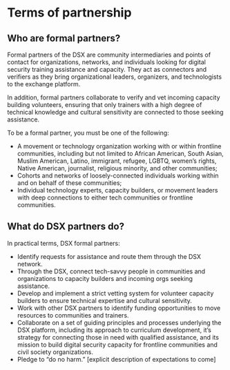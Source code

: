 # Terms of partnership

## Who are formal partners?
Formal partners of the DSX are community intermediaries and points of contact for organizations, networks, and individuals looking for digital security training assistance and capacity. They act as connectors and verifiers as they bring  organizational leaders, organizers, and technologists to the exchange platform. 

In addition, formal partners collaborate to verify and vet incoming capacity building volunteers, ensuring that only trainers with a high degree of technical knowledge and cultural sensitivity are connected to those seeking assistance. 

To be a formal partner, you must be one of the following: 

- A movement or technology organization working with or within frontline communities, including but not limited to African American, South Asian, Muslim American, Latino, immigrant, refugee, LGBTQ, women’s rights, Native American, journalist, religious minority, and other communities; 
- Cohorts and networks of loosely-connected individuals working within and on behalf of these communities; 
- Individual technology experts, capacity builders, or movement leaders with deep connections to either tech communities or frontline communities. 

## What do DSX partners do? 
In practical terms, DSX formal partners: 

- Identify requests for assistance and route them through the DSX network. 
- Through the DSX, connect tech-savvy people in communities and organizations to capacity builders and incoming orgs seeking assistance.
- Develop and implement a strict vetting system for volunteer capacity builders to ensure technical expertise and cultural sensitivity. 
- Work with other DSX partners to identify funding opportunities to move resources to communities and trainers.
- Collaborate on a set of guiding principles and processes underlying the DSX platform, including its approach to curriculum development, it’s strategy for connecting those in need with qualified assistance, and its mission to build digital security capacity for frontline communities and civil society organizations.  
- Pledge to “do no harm.” [explicit description of expectations to come]
